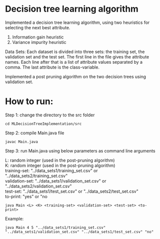 # Decision tree learning algorithm

Implemented a decision tree learning algorithm, using two heuristics for selecting the next best attribute.

1. Information gain heuristic 
2. Variance impurity heuristic

Data Sets:
Each dataset is divided into three sets: the training set, the validation set and the test set. The first line in the file gives the attribute names. Each line after that is a list of attribute values separated by a comma. The last attribute is the class-variable.

Implemented a post pruning algorithm on the two decision trees using validation set. 

# How to run:

Step 1: change the directory to the src folder
```
cd MLDecisionTreeImplementation/src
```
Step 2: compile Main.java file
```
javac Main.java
```
Step 3: run Main.java using below parameters as command line arguments<br />

L: random integer (used in the post-pruning algorithm)<br />
K: random integer (used in the post-pruning algorithm)<br /> 
training-set:  "../data_sets1/training_set.csv" or "../data_sets2/training_set.csv"<br />
validation-set: "../data_sets1/validation_set.csv" or "../data_sets2/validation_set.csv"<br />
test-set: "../data_sets1/test_set.csv" or "../data_sets2/test_set.csv"<br />
to-print: "yes" or "no<br />

```
java Main <L> <K> <training-set> <validation-set> <test-set> <to-print>
```
Example:
```
java Main 4 5 "../data_sets1/training_set.csv" "../data_sets1/validation_set.csv" "../data_sets1/test_set.csv" "no"
```
